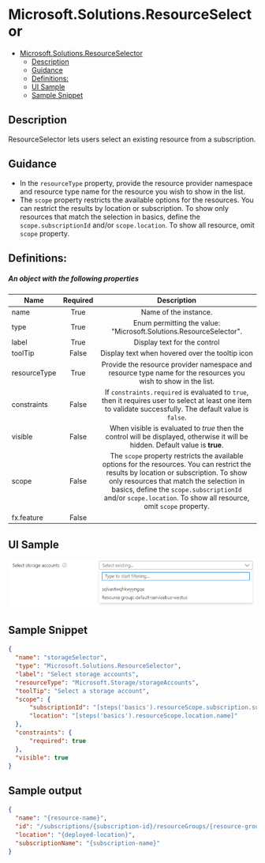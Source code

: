 <a name="microsoft-solutions-resourceselector"></a>
# Microsoft.Solutions.ResourceSelector
* [Microsoft.Solutions.ResourceSelector](#microsoft-solutions-resourceselector)
    * [Description](#microsoft-solutions-resourceselector-description)
    * [Guidance](#microsoft-solutions-resourceselector-guidance)
    * [Definitions:](#microsoft-solutions-resourceselector-definitions)
    * [UI Sample](#microsoft-solutions-resourceselector-ui-sample)
    * [Sample Snippet](#microsoft-solutions-resourceselector-sample-snippet)

<a name="microsoft-solutions-resourceselector-description"></a>
## Description
ResourceSelector lets users select an existing resource from a subscription.
<a name="microsoft-solutions-resourceselector-guidance"></a>
## Guidance
- In the `resourceType` property, provide the resource provider namespace and resource type name for the resource you wish to show in the list.
- The `scope` property restricts the available options for the resources. You can restrict the results by location or subscription. To show only resources that match the selection in basics, define the `scope.subscriptionId` and/or `scope.location`. To show all resource, omit `scope` property.
 
<a name="microsoft-solutions-resourceselector-definitions"></a>
## Definitions:
<a name="microsoft-solutions-resourceselector-definitions-an-object-with-the-following-properties"></a>
##### An object with the following properties
| Name | Required | Description
| ---|:--:|:--:|
|name|True|Name of the instance.
|type|True|Enum permitting the value: "Microsoft.Solutions.ResourceSelector".
|label|True|Display text for the control
|toolTip|False|Display text when hovered over the tooltip icon
|resourceType|True|Provide the resource provider namespace and resource type name for the resources you wish to show in the list.
|constraints|False|If `constraints.required` is evaluated to `true`, then it requires user to select at least one item to validate successfully. The default value is `false`.
|visible|False|When visible is evaluated to *true* then the control will be displayed, otherwise it will be hidden.  Default value is **true**.
|scope|False|The `scope` property restricts the available options for the resources. You can restrict the results by location or subscription. To show only resources that match the selection in basics, define the `scope.subscriptionId` and/or `scope.location`. To show all resource, omit `scope` property.
|fx.feature|False|
<a name="microsoft-solutions-resourceselector-ui-sample"></a>
## UI Sample
![alt-text](../media/dx/controls/Microsoft.Solutions.ResourceSelector.png "UI Sample")  
<a name="microsoft-solutions-resourceselector-sample-snippet"></a>
## Sample Snippet
  ```json
{
    "name": "storageSelector",
    "type": "Microsoft.Solutions.ResourceSelector",
    "label": "Select storage accounts",
    "resourceType": "Microsoft.Storage/storageAccounts",
    "toolTip": "Select a storage account",
    "scope": {
        "subscriptionId": "[steps('basics').resourceScope.subscription.subscriptionId]",
        "location": "[steps('basics').resourceScope.location.name]"
    },
    "constraints": {
        "required": true
    },
    "visible": true
}
```

## Sample output
  ```json
{
    "name": "{resource-name}",
    "id": "/subscriptions/{subscription-id}/resourceGroups/{resource-group}/providers/{resource-provider-namespace}/{resource-type}/{resource-name}",
    "location": "{deployed-location}",
    "subscriptionName": "{subscription-name}"
}
```

